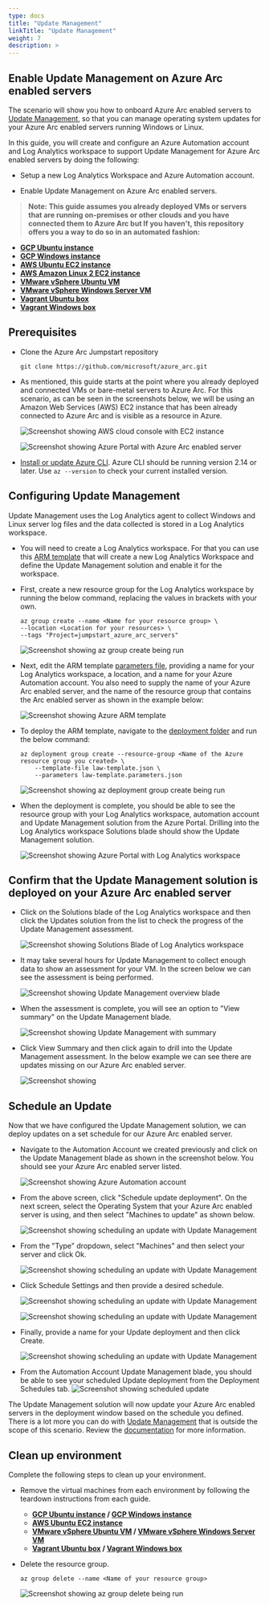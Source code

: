 ```yaml
---
type: docs
title: "Update Management"
linkTitle: "Update Management"
weight: 7
description: >
---
```


## Enable Update Management on Azure Arc enabled servers

The scenario will show you how to onboard Azure Arc enabled servers to [Update Management](https://docs.microsoft.com/en-us/azure/automation/update-management/overview), so that you can manage operating system updates for your Azure Arc enabled servers running Windows or Linux.

In this guide, you will create and configure an Azure Automation account and Log Analytics workspace to support Update Management for Azure Arc enabled servers by doing the following:

* Setup a new Log Analytics Workspace and Azure Automation account.

* Enable Update Management on Azure Arc enabled servers.

> **Note: This guide assumes you already deployed VMs or servers that are running on-premises or other clouds and you have connected them to Azure Arc but If you haven't, this repository offers you a way to do so in an automated fashion:**

* **[GCP Ubuntu instance](https://azurearcjumpstart.io/azure_arc_jumpstart/azure_arc_servers/gcp/gcp_terraform_ubuntu/)**
* **[GCP Windows instance](https://azurearcjumpstart.io/azure_arc_jumpstart/azure_arc_servers/gcp/gcp_terraform_windows/)**
* **[AWS Ubuntu EC2 instance](https://azurearcjumpstart.io/azure_arc_jumpstart/azure_arc_servers/aws/aws_terraform_ubuntu/)**
* **[AWS Amazon Linux 2 EC2 instance](https://azurearcjumpstart.io/azure_arc_jumpstart/azure_arc_servers/aws/aws_terraform_al2/)**
* **[VMware vSphere Ubuntu VM](https://azurearcjumpstart.io/azure_arc_jumpstart/azure_arc_servers/vmware/vmware_terraform_ubuntu/)**
* **[VMware vSphere Windows Server VM](https://azurearcjumpstart.io/azure_arc_jumpstart/azure_arc_servers/vmware/vmware_terraform_winsrv/)**
* **[Vagrant Ubuntu box](https://azurearcjumpstart.io/azure_arc_jumpstart/azure_arc_servers/vagrant/local_vagrant_ubuntu/)**
* **[Vagrant Windows box](https://azurearcjumpstart.io/azure_arc_jumpstart/azure_arc_servers/vagrant/local_vagrant_windows/)**

## Prerequisites

* Clone the Azure Arc Jumpstart repository

    ```shell
    git clone https://github.com/microsoft/azure_arc.git
    ```

* As mentioned, this guide starts at the point where you already deployed and connected VMs or bare-metal servers to Azure Arc. For this scenario, as can be seen in the screenshots below, we will be using an Amazon Web Services (AWS) EC2 instance that has been already connected to Azure Arc and is visible as a resource in Azure.

    ![Screenshot showing AWS cloud console with EC2 instance](./01.png)

    ![Screenshot showing Azure Portal with Azure Arc enabled server](./02.png)

* [Install or update Azure CLI](https://docs.microsoft.com/en-us/cli/azure/install-azure-cli?view=azure-cli-latest). Azure CLI should be running version 2.14 or later. Use ```az --version``` to check your current installed version.

## Configuring Update Management

Update Management uses the Log Analytics agent to collect Windows and Linux server log files and the data collected is stored in a Log Analytics workspace.

* You will need to create a Log Analytics workspace. For that you can use this [ARM template](https://github.com/microsoft/azure_arc/blob/main/azure_arc_servers_jumpstart/updateManagement/law-template.json) that will create a new Log Analytics Workspace and define the Update Management solution and enable it for the workspace.

* First, create a new resource group for the Log Analytics workspace by running the below command, replacing the values in brackets with your own.

    ```shell
    az group create --name <Name for your resource group> \
    --location <Location for your resources> \
    --tags "Project=jumpstart_azure_arc_servers"
    ```

    ![Screenshot showing az group create being run](./03.png)

* Next, edit the ARM template [parameters file](https://github.com/microsoft/azure_arc/blob/main/azure_arc_servers_jumpstart/updateManagement/law-template.parameters.json), providing a name for your Log Analytics workspace, a location, and a name for your Azure Automation account. You also need to supply the name of your Azure Arc enabled server, and the name of the resource group that contains the Arc enabled server as shown in the example below:

    ![Screenshot showing Azure ARM template](./04.png)

* To deploy the ARM template, navigate to the [deployment folder](https://github.com/microsoft/azure_arc/tree/main/azure_arc_servers_jumpstart/updateManagement) and run the below command:

    ```shell
    az deployment group create --resource-group <Name of the Azure resource group you created> \
        --template-file law-template.json \
        --parameters law-template.parameters.json
    ```

   ![Screenshot showing az deployment group create being run](./05.png)

* When the deployment is complete, you should be able to see the resource group with your Log Analytics workspace, automation account and Update Management solution from the Azure Portal. Drilling into the Log Analytics workspace Solutions blade should show the Update Management solution.

    ![Screenshot showing Azure Portal with Log Analytics workspace](./06.png)

## Confirm that the Update Management solution is deployed on your Azure Arc enabled server

* Click on the Solutions blade of the Log Analytics workspace and then click the Updates solution from the list to check the progress of the Update Management assessment.

    ![Screenshot showing Solutions Blade of Log Analytics workspace](./13.png)

* It may take several hours for Update Management to collect enough data to show an assessment for your VM. In the screen below we can see the assessment is being performed.

    ![Screenshot showing Update Management overview blade](./14.png)

* When the assessment is complete, you will see an option to "View summary" on the Update Management blade.

    ![Screenshot showing Update Management with summary](./15.png)

* Click View Summary and then click again to drill into the Update Management assessment. In the below example we can see there are updates missing on our Azure Arc enabled server.

    ![Screenshot showing ](./16.png)

## Schedule an Update

Now that we have configured the Update Management solution, we can deploy updates on a set schedule for our Azure Arc enabled server.

* Navigate to the Automation Account we created previously and click on the Update Management blade as shown in the screenshot below. You should see your Azure Arc enabled server listed.

    ![Screenshot showing Azure Automation account](./18.png)

* From the above screen, click "Schedule update deployment". On the next screen, select the Operating System that your Azure Arc enabled server is using, and then select "Machines to update" as shown below.

    ![Screenshot showing scheduling an update with Update Management](./19.png)

* From the "Type" dropdown, select "Machines" and then select your server and click Ok.

    ![Screenshot showing scheduling an update with Update Management](./20.png)

* Click Schedule Settings and then provide a desired schedule.

    ![Screenshot showing scheduling an update with Update Management](./21.png)

    ![Screenshot showing scheduling an update with Update Management](./22.png)

* Finally, provide a name for your Update deployment and then click Create.

    ![Screenshot showing scheduling an update with Update Management](./23.png)

* From the Automation Account Update Management blade, you should be able to see your scheduled Update deployment from the Deployment Schedules tab.
    ![Screenshot showing scheduled update](./24.png)

The Update Management solution will now update your Azure Arc enabled servers in the deployment window based on the schedule you defined. There is a lot more you can do with [Update Management](https://docs.microsoft.com/en-us/azure/automation/update-management/overview) that is outside the scope of this scenario. Review the [documentation](https://docs.microsoft.com/en-us/azure/automation/update-management/overview) for more information.

## Clean up environment

Complete the following steps to clean up your environment.

* Remove the virtual machines from each environment by following the teardown instructions from each guide.

  * **[GCP Ubuntu instance](https://azurearcjumpstart.io/azure_arc_jumpstart/azure_arc_servers/gcp/gcp_terraform_ubuntu/) / [GCP Windows instance](https://azurearcjumpstart.io/azure_arc_jumpstart/azure_arc_servers/gcp/gcp_terraform_windows/)**
  * **[AWS Ubuntu EC2 instance](https://azurearcjumpstart.io/azure_arc_jumpstart/azure_arc_servers/aws/aws_terraform_ubuntu/)**
  * **[VMware vSphere Ubuntu VM](https://azurearcjumpstart.io/azure_arc_jumpstart/azure_arc_servers/vmware/vmware_terraform_ubuntu/) / [VMware vSphere Windows Server VM](https://azurearcjumpstart.io/azure_arc_jumpstart/azure_arc_servers/vmware/vmware_terraform_winsrv/)**
  * **[Vagrant Ubuntu box](https://azurearcjumpstart.io/azure_arc_jumpstart/azure_arc_servers/vagrant/local_vagrant_ubuntu/) / [Vagrant Windows box](https://azurearcjumpstart.io/azure_arc_jumpstart/azure_arc_servers/vagrant/local_vagrant_windows/)**

* Delete the resource group.

    ```shell
    az group delete --name <Name of your resource group>
    ```

    ![Screenshot showing az group delete being run](./26.png)
